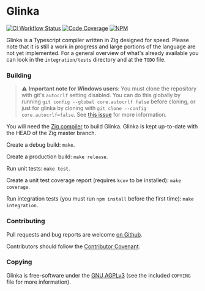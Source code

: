 # Glinka

[![CI Workflow Status](https://github.com/oetherington/glinka/actions/workflows/ci.yml/badge.svg)](https://github.com/oetherington/glinka/actions)
[![Code Coverage](https://img.shields.io/badge/coverage-%3E90%25-informational)](https://www.etherington.io/glinka-code-coverage/)
[![NPM](https://nodei.co/npm/glinka.png?mini=true)](https://npmjs.org/package/glinka)

Glinka is a Typescript compiler written in Zig designed for speed. Please note
that it is still a work in progress and large portions of the language are not
yet implemented. For a general overview of what's already available you can look
in the `integration/tests` directory and at the `TODO` file.

### Building

 > :warning: **Important note for Windows users**: You must clone the
   repository with git's `autocrlf` setting disabled. You can do this globally
   by running `git config --global core.autocrlf false` before cloning, or just
   for glinka by cloning with `git clone --config core.autocrlf=false`. See
   [this issue](https://github.com/ziglang/zig/issues/9257) for more
   information.

You will need the [Zig compiler](https://ziglang.org/download/) to build
Glinka. Glinka is kept up-to-date with the HEAD of the Zig master branch.

Create a debug build: `make`.

Create a production build: `make release`.

Run unit tests: `make test`.

Create a unit test coverage report (requires `kcov` to be installed):
`make coverage`.

Run integration tests (you must run `npm install` before the first time):
`make integration`.

### Contributing

Pull requests and bug reports are welcome
[on Github](https://github.com/oetherington/glinka).

Contributors should follow the
[Contributor Covenant](https://www.contributor-covenant.org/version/2/1/code_of_conduct/).

### Copying

Glinka is free-software under the
[GNU AGPLv3](https://www.gnu.org/licenses/agpl-3.0.en.html) (see the included
`COPYING` file for more information).
